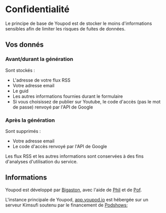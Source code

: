 # Confidentialité

Le principe de base de Youpod est de stocker le moins d'informations sensibles afin de limiter les risques de fuites de données.

## Vos donnés

### Avant/durant la génération

Sont stockés :

- L'adresse de votre flux RSS
- Votre adresse email
- Le guid
- Les autres informations fournies durant le formulaire
- Si vous choisissez de publier sur Youtube, le code d'accès (pas le mot de passe) renvoyé par l'API de Google

### Après la génération

Sont supprimés :

- Votre adresse email
- Le code d'accès renvoyé par l'API de Google

Les flux RSS et les autres informations sont conservées à des fins d'analyses d'utilisation du service.

## Informations

Youpod est développé par [Bigaston](https://twitter.com/Bigaston), avec l'aide de [Phil](https://twitter.com/phil_goud) et de [Pof](https://twitter.com/PofMagicfingers).

L'instance principale de Youpod, [app.youpod.io](https://app.youpod.io) est hébergée sur un serveur Kimsufi soutenu par le financement de [Podshows](https://podshows.fr/);